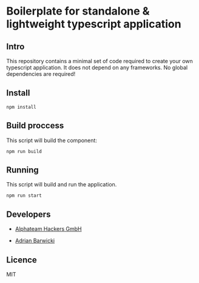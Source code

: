 # Boilerplate for standalone & lightweight typescript application

## Intro
This repository contains a minimal set of code required to create your own typescript application. It does not depend on any frameworks. No global dependencies are required!

## Install
```
npm install
```

## Build proccess
This script will build the component:
```
npm run build
```

## Running
This script will build and run the application. 
```
npm run start
```

## Developers
* [Alphateam Hackers GmbH](https://alphateamhackers.com)

* [Adrian Barwicki](https://adrianbarwicki.com)


## Licence
MIT
